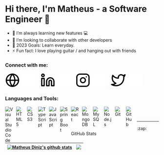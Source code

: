 # Hi there, I'm Matheus - a Software Engineer 👋

<!-- ## I'm a Software Engineer!! -->

- 🌱 I’m always learning new features 💻
- 👯 I’m looking to collaborate with other developers
- 🥅 2023 Goals: Learn everyday.
- ⚡ Fun fact: I love playing guitar / and hanging out with friends

### Connect with me:

[![website](./img/globe-light.svg)](https://matheusdiniz.netlify.app/#gh-light-mode-only)
[![website](./img/globe-dark.svg)](https://matheusdiniz.netlify.app/#gh-dark-mode-only)
&nbsp;&nbsp;
[![website](./img/linkedin-light.svg)](https://www.linkedin.com/in/matheus-diniz-857070146/#gh-light-mode-only)
[![website](./img/linkedin-dark.svg)](https://www.linkedin.com/in/matheus-diniz-857070146/#gh-dark-mode-only)
&nbsp;&nbsp;
[![website](./img/instagram-light.svg)](https://www.instagram.com/theusdiniz_#gh-light-mode-only)
[![website](./img/instagram-dark.svg)](https://instagram.com/theusdiniz_#gh-dark-mode-only)
&nbsp;&nbsp;
[![website](./img/twitter-light.svg)](https://twitter.com/Matheus57098473#gh-light-mode-only)
[![website](./img/twitter-dark.svg)](https://twitter.com/Matheus57098473#gh-dark-mode-only)

### Languages and Tools:

[<img align="left" alt="Visual Studio Code" width="26px" src="https://cdn.jsdelivr.net/gh/devicons/devicon/icons/vscode/vscode-original.svg" style="padding-right:10px;" />][githubrepo]
[<img align="left" alt="HTML5" width="26px" src="https://cdn.jsdelivr.net/gh/devicons/devicon/icons/html5/html5-original.svg" style="padding-right:10px;" />][githubrepo]
[<img align="left" alt="CSS3" width="26px" src="https://cdn.jsdelivr.net/gh/devicons/devicon/icons/css3/css3-original.svg" style="padding-right:10px;" />][githubrepo]
[<img align="left" alt="TypeScript" width="26px" src="https://cdn.jsdelivr.net/gh/devicons/devicon/icons/typescript/typescript-original.svg" style="padding-right:10px;" />][githubrepo]
[<img align="left" alt="JavaScript" width="26px" src="https://cdn.jsdelivr.net/gh/devicons/devicon/icons/javascript/javascript-original.svg" style="padding-right:10px;" />][githubrepo]
[<img align="left" alt="Spring Boot" width="26px" src="https://cdn.jsdelivr.net/gh/devicons/devicon/icons/spring/spring-original-wordmark.svg" style="padding-right:10px;" />][githubrepo]
[<img align="left" alt="React" width="26px" src="https://cdn.jsdelivr.net/gh/devicons/devicon/icons/react/react-original.svg" style="padding-right:10px;" />][githubrepo]
[<img align="left" alt="MongoDB" width="26px" src="https://cdn.jsdelivr.net/gh/devicons/devicon/icons/mongodb/mongodb-original.svg" style="padding-right:10px;" />][githubrepo]
[<img align="left" alt="MySQL" width="26px" src="https://cdn.jsdelivr.net/gh/devicons/devicon/icons/mysql/mysql-original.svg" style="padding-right:10px;" />][githubrepo]
[<img align="left" alt="Node.js" width="26px" src="https://cdn.jsdelivr.net/gh/devicons/devicon/icons/nodejs/nodejs-original.svg" style="padding-right:10px;" />][githubrepo]
[<img align="left" alt="Git" width="26px" src="https://cdn.jsdelivr.net/gh/devicons/devicon/icons/git/git-original.svg" style="padding-right:10px;" />][githubrepo]
[<img align="left" alt="GitHub" width="26px" src="https://user-images.githubusercontent.com/3369400/139447912-e0f43f33-6d9f-45f8-be46-2df5bbc91289.png" style="padding-right:10px;" />][githubrepo]

<br />
<br />

---

  <summary>:zap: GitHub Stats</summary>

| <a href="https://github.com/MatheusDevios"><img align="center" src="https://github-readme-stats.vercel.app/api?username=MatheusDevios&show_icons=true&hide_border=false&title_color=ff652f&icon_color=FFE400&bg_color=09131B&text_color=ffffff&border_color=0c1a25" alt="Matheus Diniz's github stats" /></a> | <a href="https://github.com/MatheusDevios"><img align="center" src="https://github-readme-stats.vercel.app/api/top-langs/?username=MatheusDevios&layout=compact" /></a> |
| ------------------------------------------------------------------------------------------------------------------------------------------------------------------------------------------------------------------------------------------------------------------------------------------------------------- | ----------------------------------------------------------------------------------------------------------------------------------------------------------------------- |

<!-- <div>
  <img align="left" alt="Matheus Diniz's GitHub Stats" src="https://github-readme-stats.vercel.app/api?username=MatheusDevios&show_icons=true&hide_border=false&title_color=ff652f&icon_color=FFE400&bg_color=09131B&text_color=ffffff&border_color=0c1a25" />

  <img align="right" alt="Matheus Diniz's GitHub Top Languages" src="https://github-readme-stats.vercel.app/api/top-langs/?username=MatheusDevios&layout=compact" />
</div> -->

[website]: https://matheusdiniz.netlify.app/
[instagram]: https://www.instagram.com/theusdiniz_/
[linkedin]: https://www.linkedin.com/in/matheus-diniz-857070146/
[githubrepo]: https://github.com/MatheusDevios
